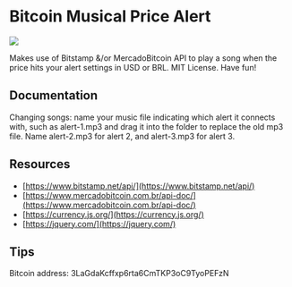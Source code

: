 # Bitcoin Musical Price Alert

<img src="scren-shot.png">

Makes use of Bitstamp &/or MercadoBitcoin API to play a song when the price hits your alert settings in USD or BRL. MIT License. Have fun!

## Documentation

Changing songs: name your music file indicating which alert it connects with, such as alert-1.mp3 and drag it into the folder to replace the old mp3 file. Name alert-2.mp3 for alert 2, and alert-3.mp3 for alert 3.

## Resources
- [https://www.bitstamp.net/api/](https://www.bitstamp.net/api/)
- [https://www.mercadobitcoin.com.br/api-doc/](https://www.mercadobitcoin.com.br/api-doc/)
- [https://currency.js.org/](https://currency.js.org/)
- [https://jquery.com/](https://jquery.com/)

## Tips

Bitcoin address: 3LaGdaKcffxp6rta6CmTKP3oC9TyoPEFzN
